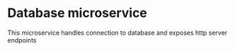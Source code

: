 # Database microservice

This microservice handles connection to database and exposes http server endpoints